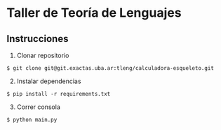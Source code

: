 # Taller de Teoría de Lenguajes

## Instrucciones

1. Clonar repositorio

```
$ git clone git@git.exactas.uba.ar:tleng/calculadora-esqueleto.git
```

2. Instalar dependencias

```
$ pip install -r requirements.txt
```

3. Correr consola

```
$ python main.py
```